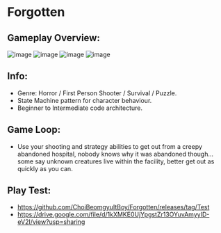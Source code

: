 # Forgotten
## Gameplay Overview:
![image](https://user-images.githubusercontent.com/113314204/201565747-f8d707a6-862a-4104-8913-bfa4dd652616.png)
![image](https://user-images.githubusercontent.com/113314204/201566004-a30de95b-c1d7-403b-bef2-32f063d25bc5.png)
![image](https://user-images.githubusercontent.com/113314204/201566218-ec6ccad5-62f1-4b4a-b27f-a8306efd7219.png)
![image](https://user-images.githubusercontent.com/113314204/201566531-5be3f003-6cfc-49e5-8e2c-395bae8c5e50.png)

## Info:
  - Genre: Horror / First Person Shooter / Survival / Puzzle.
  - State Machine pattern for character behaviour.
  - Beginner to Intermediate code architecture.
  
## Game Loop:
  - Use your shooting and strategy abilities to get out from a creepy abandoned hospital, nobody knows why it was abandoned though... some say unknown creatures live within the facility, better get out as quickly as you can.

## Play Test:
  - https://github.com/ChoiBeomgyuItBoy/Forgotten/releases/tag/Test
  - https://drive.google.com/file/d/1kXMKE0UjYpgstZr13OYuvAmyyID-eV2I/view?usp=sharing

